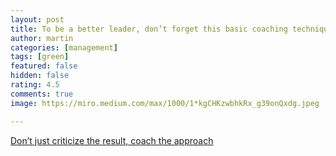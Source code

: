 ```yaml
---
layout: post
title: To be a better leader, don’t forget this basic coaching technique
author: martin
categories: [management]
tags: [green]
featured: false
hidden: false
rating: 4.5
comments: true
image: https://miro.medium.com/max/1000/1*kgCHKzwbhkRx_g39onQxdg.jpeg

---
```


[Don’t just criticize the result, coach the approach](https://medium.com/@mackuntu/to-be-a-better-leader-dont-forget-this-basic-coaching-technique-3bafc504f904?source=friends_link&sk=c85d6732242ba4c7c04bab5ace8c09e1)